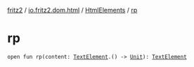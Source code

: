 [fritz2](../../index.md) / [io.fritz2.dom.html](../index.md) / [HtmlElements](index.md) / [rp](./rp.md)

# rp

`open fun rp(content: `[`TextElement`](../-text-element/index.md)`.() -> `[`Unit`](https://kotlinlang.org/api/latest/jvm/stdlib/kotlin/-unit/index.html)`): `[`TextElement`](../-text-element/index.md)